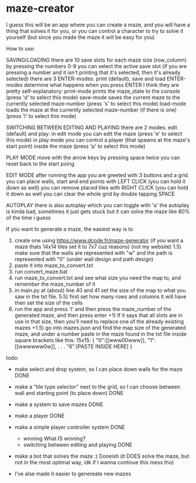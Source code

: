 # maze-creator

I guess this will be an app where you can create a maze, and you will have a thing that solves it for you, or you can control a character to try to solve it yourself (but since you made the maze it will be easy for you)

How to use:

SAVING/LOADING
there are 10 save slots for each maze size (row_column)
by pressing the numbers 0-9 you can select the active save slot (if you are pressing a number and it isn't printing that it's selected, then it's already selected)
there are 3 ENTER-modes: print (default), save and load
ENTER-modes determine what happens when you press ENTER
I think they are pretty self-explanatory:
print-mode prints the maze_state to the console (press 'd' to select this mode)
save-mode saves the current maze to the currently selected maze-number (press 's' to select this mode)
load-mode loads the maze at the currently selected maze-number (if there is one) (press 'l' to select this mode)

SWITCHING BETWEEN EDITING AND PLAYING
there are 2 modes: edit (default) and play:
in edit mode you can edit the maze (press 'e' to select this mode)
in play mode you can control a player (that spawns at the maze's start point) inside the maze (press 'p' to select this mode)

PLAY MODE
move with the arrow keys
by pressing space twice you can reset back to the start poing

EDIT MODE
after running the app you are greeted with 3 buttons and a grid.
you can place walls, start and end points with LEFT CLICK (you can hold it down as well)
you can remove placed tiles with RIGHT CLICK (you can hold it down as well
you can clear the whole grid by double tapping SPACE

AUTOPLAY
there is also autoplay which you can toggle with 'a'
the autoplay is kinda bad, sometimes it just gets stuck but it can solve the maze like 80% of the time i guess

If you want to generate a maze, the easiest way is to

1. create one using https://www.dcode.fr/maze-generator (if you want a maze thats 14x14 tiles set it to 7x7 cuz reasons) (not my website)
   1.5) make sure that the walls are represented with "w" and the path is represented with "0" (under wall design and path design)
2. paste it into maze_to_convert.txt
3. run convert_maze.bat
4. run maze_to_convert.txt and see what size you need the map to, and remember the maze_number of it
5. in main.py at (about) line 40 and 41 set the size of the map to what you saw in the txt file.
   5.5) first set how many rows and columns it will have then set the size of the cells
6. run the app and press 'l' and then press the maze_number of the generated maze, and then press enter
   +1) If it says that all slots are in use in that size, then you'll need to replace one of the already existing mazes
   +1.5) go into mazes.json and find the map size of the generated maze, and under a number paste in the maze found in the txt file inside square brackets
   like this: 15x15: {
   "0":[[www00www]],
   "1":[[wwwwww0w]],
   .
   .
   .
   "6":[PASTE INSIDE HERE]
   }

todo:

- make select and drop system, so I can place down walls for the maze DONE
- make a "tile type selector" next to the grid, so I can choose between wall and starting point (to place down) DONE
- make a system to save mazes DONE
- make a player DONE
- make a simple player controller system DONE
  - winning What IS winning?
  - switching between editing and playing DONE
- make a bot that solves the maze :) Doneish (it DOES solve the maze, but not in the most optimal way, idk if I wanna continue this mess tho)

- I've alse made it easier to genereate new mazes
